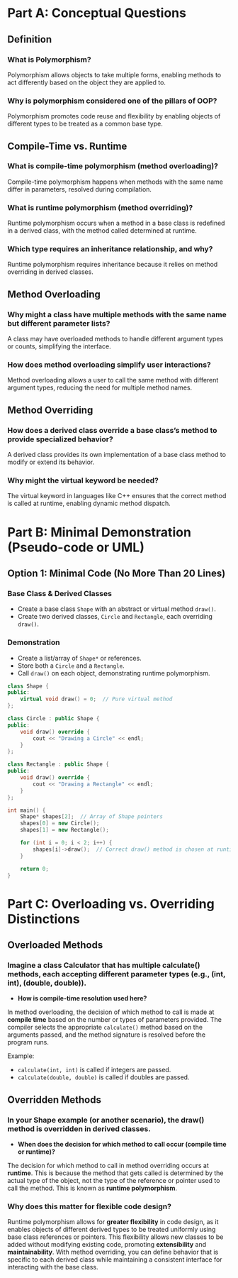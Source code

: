 # Part A: Conceptual Questions

## Definition

### What is Polymorphism?
Polymorphism allows objects to take multiple forms, enabling methods to act differently based on the object they are applied to.

### Why is polymorphism considered one of the pillars of OOP?
Polymorphism promotes code reuse and flexibility by enabling objects of different types to be treated as a common base type.

## Compile-Time vs. Runtime

### What is compile-time polymorphism (method overloading)?
Compile-time polymorphism happens when methods with the same name differ in parameters, resolved during compilation.

### What is runtime polymorphism (method overriding)?
Runtime polymorphism occurs when a method in a base class is redefined in a derived class, with the method called determined at runtime.

### Which type requires an inheritance relationship, and why?
Runtime polymorphism requires inheritance because it relies on method overriding in derived classes.

## Method Overloading

### Why might a class have multiple methods with the same name but different parameter lists?
A class may have overloaded methods to handle different argument types or counts, simplifying the interface.

### How does method overloading simplify user interactions?
Method overloading allows a user to call the same method with different argument types, reducing the need for multiple method names.

## Method Overriding

### How does a derived class override a base class’s method to provide specialized behavior?
A derived class provides its own implementation of a base class method to modify or extend its behavior.

### Why might the virtual keyword be needed?
The virtual keyword in languages like C++ ensures that the correct method is called at runtime, enabling dynamic method dispatch.

# Part B: Minimal Demonstration (Pseudo-code or UML)

## Option 1: Minimal Code (No More Than 20 Lines)

### Base Class & Derived Classes

- Create a base class `Shape` with an abstract or virtual method `draw()`.
- Create two derived classes, `Circle` and `Rectangle`, each overriding `draw()`.

### Demonstration

- Create a list/array of `Shape*` or references.
- Store both a `Circle` and a `Rectangle`.
- Call `draw()` on each object, demonstrating runtime polymorphism.

```cpp
class Shape {
public:
    virtual void draw() = 0;  // Pure virtual method
};

class Circle : public Shape {
public:
    void draw() override {
        cout << "Drawing a Circle" << endl;
    }
};

class Rectangle : public Shape {
public:
    void draw() override {
        cout << "Drawing a Rectangle" << endl;
    }
};

int main() {
    Shape* shapes[2];  // Array of Shape pointers
    shapes[0] = new Circle();
    shapes[1] = new Rectangle();

    for (int i = 0; i < 2; i++) {
        shapes[i]->draw();  // Correct draw() method is chosen at runtime
    }

    return 0;
}
```

# Part C: Overloading vs. Overriding Distinctions

## Overloaded Methods

### Imagine a class Calculator that has multiple calculate() methods, each accepting different parameter types (e.g., (int, int), (double, double)).
- **How is compile-time resolution used here?**

In method overloading, the decision of which method to call is made at **compile time** based on the number or types of parameters provided. The compiler selects the appropriate `calculate()` method based on the arguments passed, and the method signature is resolved before the program runs.

Example:
- `calculate(int, int)` is called if integers are passed.
- `calculate(double, double)` is called if doubles are passed.

## Overridden Methods

### In your Shape example (or another scenario), the draw() method is overridden in derived classes.
- **When does the decision for which method to call occur (compile time or runtime)?**

The decision for which method to call in method overriding occurs at **runtime**. This is because the method that gets called is determined by the actual type of the object, not the type of the reference or pointer used to call the method. This is known as **runtime polymorphism**.

### Why does this matter for flexible code design?

Runtime polymorphism allows for **greater flexibility** in code design, as it enables objects of different derived types to be treated uniformly using base class references or pointers. This flexibility allows new classes to be added without modifying existing code, promoting **extensibility** and **maintainability**. With method overriding, you can define behavior that is specific to each derived class while maintaining a consistent interface for interacting with the base class.
